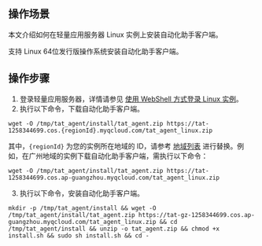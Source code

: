 ## 操作场景
本文介绍如何在轻量应用服务器 Linux 实例上安装自动化助手客户端。

<dx-alert infotype="notice" title="">
支持 Linux 64位发行版操作系统安装自动化助手客户端。
</dx-alert>

## 操作步骤
1. 登录轻量应用服务器，详情请参见 [使用 WebShell 方式登录 Linux 实例](https://cloud.tencent.com/document/product/1207/44642)。
2. 执行以下命令，下载自动化助手客户端。
```
wget -O /tmp/tat_agent/install/tat_agent.zip https://tat-1258344699.cos.{regionId}.myqcloud.com/tat_agent_linux.zip
```
其中，`{regionId}` 为您的实例所在地域的 ID，请参考 [地域列表](https://cloud.tencent.com/document/product/1207/47564#.E5.9C.B0.E5.9F.9F.E5.88.97.E8.A1.A8) 进行替换。例如，在广州地域的实例下载自动化助手客户端，需执行以下命令：
```
wget -O /tmp/tat_agent/install/tat_agent.zip https://tat-1258344699.cos.ap-guangzhou.myqcloud.com/tat_agent_linux.zip
```
3. 执行以下命令，安装自动化助手客户端。
```
mkdir -p /tmp/tat_agent/install && wget -O /tmp/tat_agent/install/tat_agent.zip https://tat-gz-1258344699.cos.ap-guangzhou.myqcloud.com/tat_agent_linux.zip && cd /tmp/tat_agent/install && unzip -o tat_agent.zip && chmod +x install.sh && sudo sh install.sh && cd -
```
